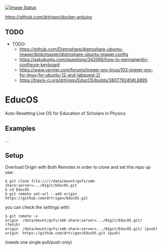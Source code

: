 [![Image Status](https://images.microbadger.com/badges/image/drtrigon/EducOS.svg)](https://microbadger.com/images/drtrigon/EducOS)

https://github.com/drtrigon/docker-arduino

## TODO
* TODO:
  * https://github.com/Distroshare/distroshare-ubuntu-imager/blob/master/distroshare-ubuntu-imager.config
  * https://askubuntu.com/questions/342066/how-to-permanently-configure-keyboard
  * https://www.vernier.com/forums/logger-pro-linux/103-logger-pro-for-linux-for-ubuntu-12-and-labquest-2/
  * https://travis-ci.org/drtrigon/EducOS/builds/380779245#L8895

# EducOS
Auto-Resetting Live OS for Education of Scholars in Physics

## Examples
...

## Setup
Overload Origin with Both Remotes in order to clone and set this repo up use:
```
$ git clone file://///data/mount/gvfs/smb-share:server=.../01git/EducOS.git
$ cd EducOS
$ git remote set-url --add origin https://github.com/drtrigon/EducOS.git
```
you can check the settings with:
```
$ git remote -v
origin  /data/mount/gvfs/smb-share:server=.../01git/EducOS.git/ (fetch)
origin  /data/mount/gvfs/smb-share:server=.../01git/EducOS.git/ (push)
origin  https://github.com/drtrigon/EducOS.git (push)
```
(needs one single pull/push only)
